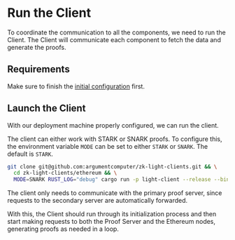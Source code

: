 # Run the Client

To coordinate the communication to all the components, we need to run the Client. The Client will communicate each
component to fetch the data and generate the proofs.

## Requirements

Make sure to finish the [initial configuration](./configuration.md) first.

## Launch the Client

With our deployment machine properly configured, we can run the client.

The client can either work with STARK or SNARK proofs. To configure this, the 
environment variable `MODE` can be set to either `STARK` or `SNARK`. The default is `STARK`.

```bash
git clone git@github.com:argumentcomputer/zk-light-clients.git && \
  cd zk-light-clients/ethereum && \
  MODE=SNARK RUST_LOG="debug" cargo run -p light-client --release --bin client -- -c <CHECKPOINT_PROVIDER_ADDRESS> -b <BEACON_NODE_ADDRESS> -p <PROOF_SERVER_ADDRESS> -r <RPC_PROVIDER_ADDRESS>
```

The client only needs to communicate with the primary proof server, since requests to the secondary server are automatically forwarded.

With this, the Client should run through its initialization process and then start making requests to both the Proof Server and
the Ethereum nodes, generating proofs as needed in a loop.
